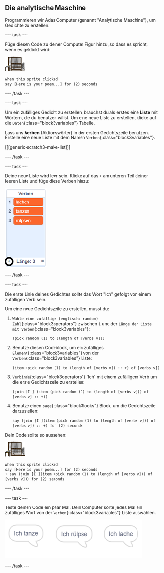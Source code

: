 ## Die analytische Maschine

Programmieren wir Adas Computer (genannt "Analytische Maschine"), um Gedichte zu erstellen.

\--- task \---

Füge diesen Code zu deiner Computer Figur hinzu, so dass es spricht, wenn es geklickt wird:

![Computer Sprite](images/computer-sprite.png)

```blocks3
when this sprite clicked
say [Here is your poem...] for (2) seconds
```

\--- /task \---

\--- task \---

Um ein zufälliges Gedicht zu erstellen, brauchst du als erstes eine **Liste** mit Wörtern, die du benutzen willst. Um eine neue Liste zu erstellen, klicke auf die `Daten`{:class="block3variables"} Tabelle.

Lass uns **Verben** (Aktionswörter) in der ersten Gedichtszeile benutzen. Erstelle eine neue Liste mit dem Namen `Verben`{:class="block3variables"}.

[[[generic-scratch3-make-list]]]

\--- /task \---

\--- task \---

Deine neue Liste wird leer sein. Klicke auf das `+` am unteren Teil deiner leeren Liste und füge diese Verben hinzu:

![Liste mit dem + hervorgehobenen](images/poetry-verbs-annotated.png)

\--- /task \---

\--- task \---

Die erste Linie deines Gedichtes sollte das Wort "Ich" gefolgt von einem zufälligen Verb sein.

Um eine neue Gedichtszeile zu erstellen, musst du:

1. `Wähle eine zufällige (englisch: random) Zahl`{:class="block3operators"} zwischen `1` und der `Länge der Liste mit Verben`{:class="block3variables"}:
    
    ```blocks3
    (pick random (1) to (length of [verbs v]))
    ```

2. Benutze diesen Codeblock, um ein zufälliges `Element`{:class="block3variables"} von der `Verben`{:class="block3variables"} Liste:
    
    ```blocks3
    (item (pick random (1) to (length of [verbs v]) :: +) of [verbs v])
    ```

3. `Verbinde`{:class="block3operators"} 'Ich' mit einem zufälligem Verb um die erste Gedichtszeile zu erstellen:
    
    ```blocks3
    (join [I ] (item (pick random (1) to (length of [verbs v])) of [verbs v] :: +))
    ```

4. Benutze einen `sage`{:class="block3looks"} Block, um die Gedichtszeile darzustellen:
    
    ```blocks3
    say (join [I ](item (pick random (1) to (length of [verbs v])) of [verbs v]) :: +) for (2) seconds
    ```

Dein Code sollte so aussehen:

![Computer Sprite](images/computer-sprite.png)

```blocks3
when this sprite clicked
say [Here is your poem...] for (2) seconds
+ say (join [I ](item (pick random (1) to (length of [verbs v])) of [verbs v])) for (2) seconds
```

\--- /task \---

\--- task \---

Teste deinen Code ein paar Mal. Dein Computer sollte jedes Mal ein zufälliges Wort von der `Verben`{:class="block3variables"} Liste auswählen.

![3 Sprechblasen, die verschiedene Dinge sagen](images/poetry-random-test.png)

\--- /task \---